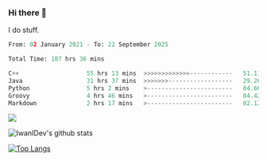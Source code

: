 ### Hi there 👋
I do stuff.

<!--START_SECTION:waka-->

```python
From: 02 January 2021 - To: 22 September 2025

Total Time: 107 hrs 36 mins

C++                   55 hrs 13 mins  >>>>>>>>>>>>>------------   51.11 %
Java                  31 hrs 37 mins  >>>>>>>------------------   29.26 %
Python                5 hrs 2 mins    >------------------------   04.66 %
Groovy                4 hrs 46 mins   >------------------------   04.42 %
Markdown              2 hrs 17 mins   >------------------------   02.12 %
```

<!--END_SECTION:waka-->

![](https://komarev.com/ghpvc/?username=IwanIDev&color=orange)

![IwanIDev's github stats](https://github-readme-stats.vercel.app/api?username=IwanIDev&count_private=true&show_icons=true&theme=gruvbox&include_all_commits=true)

[![Top Langs](https://github-readme-stats.vercel.app/api/top-langs/?username=IwanIDev&theme=gruvbox)](https://github.com/anuraghazra/github-readme-stats)
